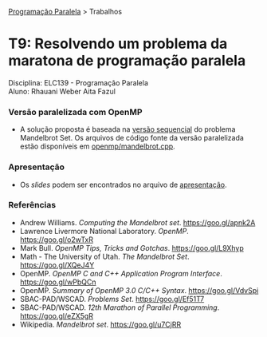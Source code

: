 [Programação Paralela](https://github.com/AndreaInfUFSM/elc139-2018a) > Trabalhos

# T9: Resolvendo um problema da maratona de programação paralela

Disciplina: ELC139 - Programação Paralela <br/>
Aluno: Rhauani Weber Aita Fazul

### Versão paralelizada com OpenMP

+ A solução proposta é baseada na [versão sequencial](mandelbrot/sequencial/mandelbrot.cpp) do problema Mandelbrot Set. Os arquivos de código fonte da versão paralelizada estão disponíveis em [openmp/mandelbrot.cpp](mandelbrot/openmp/mandelbrot.cpp).

### Apresentação

+ Os _slides_ podem ser encontrados no arquivo de [apresentação](apresentacao.pdf).

### Referências
- Andrew Williams. <em>Computing the Mandelbrot set</em>. https://goo.gl/apnk2A
- Lawrence Livermore National Laboratory. <em>OpenMP</em>. https://goo.gl/o2wTxR
- Mark Bull. <em>OpenMP Tips, Tricks and Gotchas</em>. https://goo.gl/L9Xhyp
- Math - The University of Utah. <em>The Mandelbrot Set</em>. https://goo.gl/XQeJ4Y
- OpenMP. <em>OpenMP C and C++ Application Program Interface</em>. https://goo.gl/wPbQCn
- OpenMP. <em>Summary of OpenMP 3.0 C/C++ Syntax</em>. https://goo.gl/VdvSpi
- SBAC-PAD/WSCAD. <em>Problems Set</em>. https://goo.gl/Ef51T7
- SBAC-PAD/WSCAD. <em>12th Marathon of Parallel Programming</em>. https://goo.gl/eZX5gR
- Wikipedia. <em>Mandelbrot set</em>. https://goo.gl/u7CjRR
